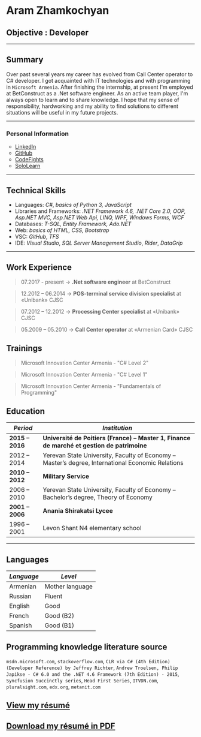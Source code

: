 # Aram Zhamkochyan

## Objective : Developer

<hr width="100%" size="10" color="blue"/>

## Summary
Over past several years my career has evolved from Call Center operator to C# developer. I got acquainted with IT technologies and with programming in `Microsoft Armenia`. After finishing the internship, at present I'm employed at BetConstruct as a .Net software engineer. As an active team player, I'm always open to learn and to share knowledge. I hope that my sense of responsibility, hardworking and my ability to find solutions to different situations will be useful in my future projects.

---------------------------------------------------------------------------------------------------------------------------------------
<h3>Personal Information</h3>
<ul type="circle">
  <li><a href="https://www.linkedin.com/in/aram-zhamkochyan/">LinkedIn</a></li>
  <li><a href="https://github.com/aramzham">GitHub</a></li>
  <li><a href="https://codefights.com/profile/kacap1707">CodeFights</a></li>
  <li><a href="https://www.sololearn.com/Profile/1992269">SoloLearn</a></li>
</ul>

----------------------------------------------------------------------------------------------------------------------------------------
## Technical Skills
* Languages: *C#*, *basics of Python 3, JavaScript*
* Libraries and Frameworks: *.NET Framework 4.6, .NET Core 2.0, OOP, Asp.NET MVC, Asp.NET Web Api, LINQ, WPF, Windows Forms, WCF*
* Databases: *T-SQL, Entity Framework, Ado.NET*
* Web: *basics of HTML, CSS, Bootstrap*
* VSC: *GitHub*, *TFS*
* IDE: *Visual Studio*, *SQL Server Management Studio*, *Rider*, *DataGrip*

---------------------------------------------------------------------------------------------------------------------------------------
## Work Experience
> 07.2017 - present  ->    **.Net software engineer** at BetConstruct

> 12.2012 – 06.2014  ->    **POS-terminal service division specialist** at «Unibank» CJSC

> 07.2012 – 12.2012  ->    **Processing Center specialist** at «Unibank» CJSC

> 05.2009 – 05.2010  ->    **Call Center operator** at «Armenian Card» CJSC 

## Trainings
> Microsoft Innovation Center Armenia - "C# Level 2"

> Microsoft Innovation Center Armenia - "C# Level 1"

> Microsoft Innovation Center Armenia - "Fundamentals of Programming"

## Education

_Period_ | _Institution_
---------|---------------
**2015 – 2016**|**Université de Poitiers (France) – Master 1, Finance de marché et gestion de patrimoine**
2012 – 2014|Yerevan State University, Faculty of Economy – Master’s degree, International Economic Relations
**2010 – 2012**|**Military Service**
2006 – 2010|Yerevan State University, Faculty of Economy – Bachelor’s degree, Theory of Economy
**2001 – 2006**|**Anania Shirakatsi Lycee**
1996 – 2001|Levon Shant N4 elementary school
----------------------------------------------------------------------------------------------------------------------------------------

## Languages
*Language*|*Level*
----------|-------
Armenian|Mother language
Russian|Fluent
English|Good
French|Good (B2)
Spanish|Good (B1)

## Programming knowledge literature source
`msdn.microsoft.com`, `stackoverflow.com`, `CLR via C# (4th Edition) (Developer Reference) by Jeffrey Richter`, `Andrew Troelsen, Philip Japikse - C# 6.0 and the .NET 4.6 Framework (7th Edition) - 2015`, `Syncfusion Succinctly series`, `Head First Series`, `ITVDN.com`,  `pluralsight.com`, `edx.org`, `metanit.com`

## [View my résumé](https://github.com/aramzham/My-CV/blob/master/Aram%20CV%20in%20english%20090418.pdf)
<html>
<h2><a href = "https://github.com/aramzham/My-CV/files/2630047/Aram.CV.in.english.090418.pdf">Download my résumé in PDF</a></h2>
</html>
